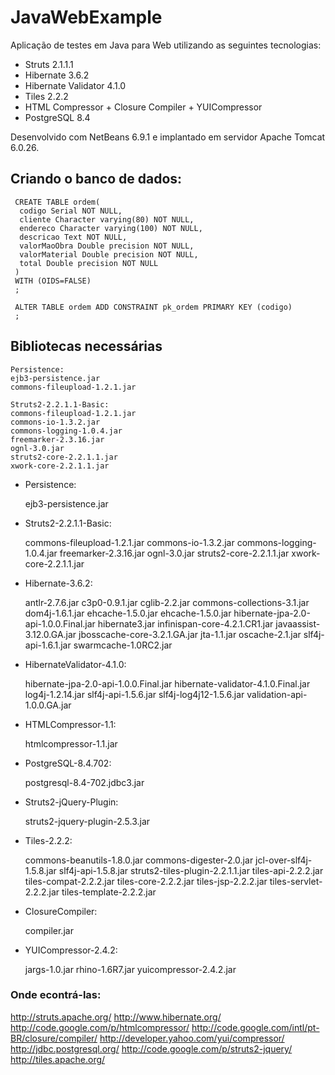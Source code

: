 # JavaWebExample

Aplicação de testes em Java para Web utilizando as seguintes tecnologias:

- Struts 2.1.1.1
- Hibernate 3.6.2
- Hibernate Validator 4.1.0
- Tiles 2.2.2
- HTML Compressor + Closure Compiler + YUICompressor
- PostgreSQL 8.4

Desenvolvido com NetBeans 6.9.1 e implantado em servidor Apache Tomcat 6.0.26.

## Criando o banco de dados:

     CREATE TABLE ordem(
      codigo Serial NOT NULL,
      cliente Character varying(80) NOT NULL,
      endereco Character varying(100) NOT NULL,
      descricao Text NOT NULL,
      valorMaoObra Double precision NOT NULL,
      valorMaterial Double precision NOT NULL,
      total Double precision NOT NULL
     )
     WITH (OIDS=FALSE)
     ;
     
     ALTER TABLE ordem ADD CONSTRAINT pk_ordem PRIMARY KEY (codigo)
     ;

## Bibliotecas necessárias

    Persistence:
    ejb3-persistence.jar
    commons-fileupload-1.2.1.jar
    
    Struts2-2.2.1.1-Basic:
    commons-fileupload-1.2.1.jar
    commons-io-1.3.2.jar
    commons-logging-1.0.4.jar
    freemarker-2.3.16.jar
    ognl-3.0.jar
    struts2-core-2.2.1.1.jar
    xwork-core-2.2.1.1.jar

- Persistence:

	ejb3-persistence.jar

- Struts2-2.2.1.1-Basic:

	commons-fileupload-1.2.1.jar
	commons-io-1.3.2.jar
	commons-logging-1.0.4.jar
	freemarker-2.3.16.jar
	ognl-3.0.jar
	struts2-core-2.2.1.1.jar
	xwork-core-2.2.1.1.jar
	
	
- Hibernate-3.6.2:

	antlr-2.7.6.jar
	c3p0-0.9.1.jar
	cglib-2.2.jar
	commons-collections-3.1.jar
	dom4j-1.6.1.jar
	ehcache-1.5.0.jar
	ehcache-1.5.0.jar
	hibernate-jpa-2.0-api-1.0.0.Final.jar
	hibernate3.jar
	infinispan-core-4.2.1.CR1.jar
	javaassist-3.12.0.GA.jar
	jbosscache-core-3.2.1.GA.jar
	jta-1.1.jar
	oscache-2.1.jar
	slf4j-api-1.6.1.jar
	swarmcache-1.0RC2.jar
	
- HibernateValidator-4.1.0:

	hibernate-jpa-2.0-api-1.0.0.Final.jar
	hibernate-validator-4.1.0.Final.jar
	log4j-1.2.14.jar
	slf4j-api-1.5.6.jar
	slf4j-log4j12-1.5.6.jar
	validation-api-1.0.0.GA.jar
	
- HTMLCompressor-1.1:

	htmlcompressor-1.1.jar
	
- PostgreSQL-8.4.702:

	postgresql-8.4-702.jdbc3.jar
	
- Struts2-jQuery-Plugin:

	struts2-jquery-plugin-2.5.3.jar
	
- Tiles-2.2.2:

	commons-beanutils-1.8.0.jar
	commons-digester-2.0.jar
	jcl-over-slf4j-1.5.8.jar
	slf4j-api-1.5.8.jar
	struts2-tiles-plugin-2.2.1.1.jar
	tiles-api-2.2.2.jar
	tiles-compat-2.2.2.jar
	tiles-core-2.2.2.jar
	tiles-jsp-2.2.2.jar
	tiles-servlet-2.2.2.jar
	tiles-template-2.2.2.jar
	
- ClosureCompiler:

	compiler.jar
	
- YUICompressor-2.4.2:

	jargs-1.0.jar
	rhino-1.6R7.jar
	yuicompressor-2.4.2.jar
	
### Onde econtrá-las:
http://struts.apache.org/
http://www.hibernate.org/
http://code.google.com/p/htmlcompressor/
http://code.google.com/intl/pt-BR/closure/compiler/
http://developer.yahoo.com/yui/compressor/
http://jdbc.postgresql.org/
http://code.google.com/p/struts2-jquery/
http://tiles.apache.org/
